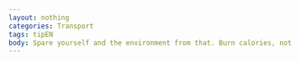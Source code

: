 ```yaml
---
layout: nothing
categories: Transport
tags: tipEN
body: Spare yourself and the environment from that. Burn calories, not petrol. Switching from car to bike will be beneficial to your wallet, health and the climate.
---
```


